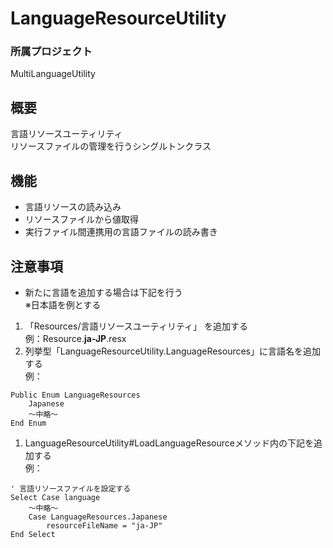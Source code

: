 # LanguageResourceUtility

### 所属プロジェクト
MultiLanguageUtility

## 概要
言語リソースユーティリティ  
リソースファイルの管理を行うシングルトンクラス

## 機能
* 言語リソースの読み込み
* リソースファイルから値取得
* 実行ファイル間連携用の言語ファイルの読み書き  

## 注意事項
* 新たに言語を追加する場合は下記を行う  
 ※日本語を例とする
 1. 「Resources/言語リソースユーティリティ」 を追加する  
 例：Resource.__ja-JP__.resx
 1. 列挙型「LanguageResourceUtility.LanguageResources」に言語名を追加する  
 例：  
 ``` vb.net
 Public Enum LanguageResources
     Japanese
     ～中略～
 End Enum
 ```
 1. LanguageResourceUtility#LoadLanguageResourceメソッド内の下記を追加する  
 例：  
 ``` vb.net
 ' 言語リソースファイルを設定する
 Select Case language
     ～中略～
     Case LanguageResources.Japanese
         resourceFileName = "ja-JP"
 End Select
 ```

